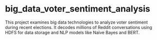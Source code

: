 # big_data_voter_sentiment_analysis
This project examines big data technologies to analyze voter sentiment during recent elections. It decodes millions of Reddit conversations using HDFS for data storage and NLP models like Naïve Bayes and BERT.
